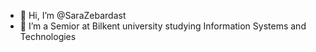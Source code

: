 - 👋 Hi, I’m @SaraZebardast
- 🌱 I’m a Semior at Bilkent university studying Information Systems and Technologies

<!---
SaraZebardast/SaraZebardast is a ✨ special ✨ repository because its `README.md` (this file) appears on your GitHub profile.
You can click the Preview link to take a look at your changes.
--->
